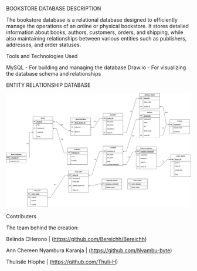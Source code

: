 BOOKSTORE DATABASE DESCRIPTION

The bookstore database is a relational database designed to efficiently manage the operations of an online or physical bookstore. It stores detailed information about books, authors, customers, orders, and shipping, while also maintaining relationships between various entities such as publishers, addresses, and order statuses.

Tools and Technologies Used


MySQL - For building and managing the database
Draw.io - For visualizing the database schema and relationships


ENTITY RELATIONSHIP DATABASE


<img src="Database Assignment.jpg" alt="Bookstore Database Schema">

Contributers

The team behind the creation:

Belinda CHerono | (https://github.com/Bereichh/Bereichh)

Ann Chereen Nyambura Karanja | (https://github.com/Nyambu-byte)

Thulisile Hlophe | (https://github.com/Thuli-H)
